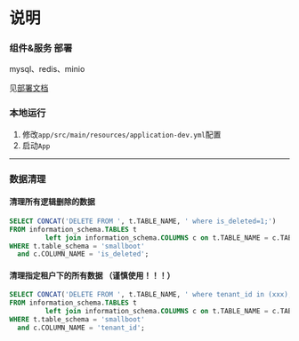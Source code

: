 # 说明

### 组件&服务 部署

mysql、redis、minio

见[部署文档](doc/部署)

### 本地运行

1. 修改`app/src/main/resources/application-dev.yml`配置
2. 启动`App`

---

### 数据清理

#### 清理所有逻辑删除的数据

```sql
SELECT CONCAT('DELETE FROM ', t.TABLE_NAME, ' where is_deleted=1;')
FROM information_schema.TABLES t
         left join information_schema.COLUMNS c on t.TABLE_NAME = c.TABLE_NAME
WHERE t.table_schema = 'smallboot'
  and c.COLUMN_NAME = 'is_deleted';
```

#### 清理指定租户下的所有数据 （谨慎使用！！！）

```sql
SELECT CONCAT('DELETE FROM ', t.TABLE_NAME, ' where tenant_id in (xxx);')
FROM information_schema.TABLES t
         left join information_schema.COLUMNS c on t.TABLE_NAME = c.TABLE_NAME
WHERE t.table_schema = 'smallboot'
  and c.COLUMN_NAME = 'tenant_id';
```
